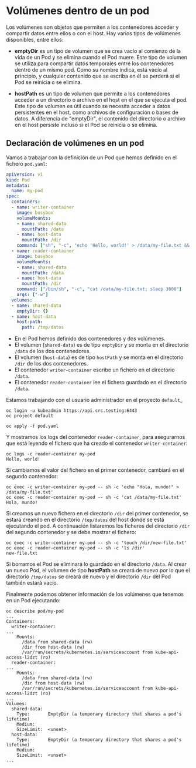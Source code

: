 # Volúmenes dentro de un pod

Los volúmenes son objetos que permiten a los contenedores acceder y compartir datos entre ellos o con el host. Hay varios tipos de volúmenes disponibles, entre ellos:

* **emptyDir** es un tipo de volumen que se crea vacío al comienzo de la vida de un Pod y se elimina cuando el Pod muere. Este tipo de volumen se utiliza para compartir datos temporales entre los contenedores dentro de un mismo pod. Como su nombre indica, está vacío al principio, y cualquier contenido que se escriba en él se perderá si el Pod se reinicia o se elimina.

* **hostPath** es un tipo de volumen que permite a los contenedores acceder a un directorio o archivo en el host en el que se ejecuta el pod. Este tipo de volumen es útil cuando se necesita acceder a datos persistentes en el host, como archivos de configuración o bases de datos. A diferencia de "emptyDir", el contenido del directorio o archivo en el host persiste incluso si el Pod se reinicia o se elimina.

## Declaración de volúmenes en un pod

Vamos a trabajar con la definición de un Pod que hemos definido en el fichero `pod.yaml`:

```yaml
apiVersion: v1
kind: Pod
metadata:
  name: my-pod
spec:
  containers:
  - name: writer-container
    image: busybox
    volumeMounts:
    - name: shared-data
      mountPath: /data
    - name: host-data
      mountPath: /dir
    command: ["sh", "-c", "echo 'Hello, world!' > /data/my-file.txt && sleep 3600"]
  - name: reader-container
    image: busybox
    volumeMounts:
    - name: shared-data
      mountPath: /data
    - name: host-data
      mountPath: /dir
    command: ["/bin/sh", "-c", "cat /data/my-file.txt; sleep 3600"]
    args: ["-w"]
  volumes:
  - name: shared-data
    emptyDir: {}
  - name: host-data
    host-path:
      path: /tmp/datos
```

* En el Pod hemos definido dos contenedores y dos volúmenes.
* El volumen (`shared-data`) es de tipo `emptyDir` y se monta en el directorio `/data` de los dos contenedores.
* El volumen (`host-data`) es de tipo `hostPath` y se monta en el directorio `/dir` de los dos contenedores.
* El contenedor `writer-container` escribe un fichero en el directorio `/data`.
* El contenedor `reader-container` lee el fichero guardado en el directorio `/data`.

Estamos trabajando con el usuario administrador en el proyecto `default`_

    oc login -u kubeadmin https://api.crc.testing:6443
    oc project default

    oc apply -f pod.yaml

Y mostramos los logs del contenedor `reader-container`, para asegurarnos que está leyendo el fichero que ha creado el contenedor `writer-container`:

    oc logs -c reader-container my-pod
    Hello, world!

Si cambiamos el valor del fichero en el primer contenedor, cambiará en el segundo contenedor:

    oc exec -c writer-container my-pod -- sh -c 'echo "Hola, mundo!" > /data/my-file.txt'
    oc exec -c reader-container my-pod -- sh -c 'cat /data/my-file.txt'
    Hola, mundo!

Si creamos un nuevo fichero en el directorio `/dir` del primer contenedor, se estará creando en el directorio `/tep/datos` del host donde se está ejecutando el pod. A continuación listaremos los ficheros del directorio `/dir` del segundo contenedor y se debe mostrar el fichero:

    oc exec -c writer-container my-pod -- sh -c 'touch /dir/new-file.txt'
    oc exec -c reader-container my-pod -- sh -c 'ls /dir'
    new-file.txt

Si borramos el Pod se eliminará lo guardado en el directorio `/data`. Al crear un nuevo Pod, el volumen de tipo **hostPath** se creará de nuevo por lo que el directorio `/tmp/datos` se creará de nuevo y el directorio `/dir` del Pod también estará vacío.

Finalmente podemos obtener información de los volúmenes que tenemos en un Pod ejecutando:

    oc describe pod/my-pod
    ...
    Containers:
      writer-container:
    ...
        Mounts:
          /data from shared-data (rw)
          /dir from host-data (rw)
          /var/run/secrets/kubernetes.io/serviceaccount from kube-api-access-l2dzt (ro)
      reader-container:
    ...
        Mounts:
          /data from shared-data (rw)
          /dir from host-data (rw)
          /var/run/secrets/kubernetes.io/serviceaccount from kube-api-access-l2dzt (ro)
    ...
    Volumes:
      shared-data:
        Type:       EmptyDir (a temporary directory that shares a pod's lifetime)
        Medium:     
        SizeLimit:  <unset>
      host-data:
        Type:       EmptyDir (a temporary directory that shares a pod's lifetime)
        Medium:     
        SizeLimit:  <unset>
    ...